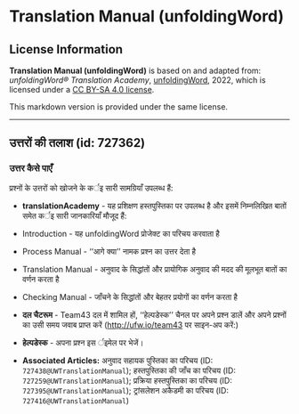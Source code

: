 # Translation Manual (unfoldingWord)

## License Information

**Translation Manual (unfoldingWord)** is based on and adapted from: _unfoldingWord® Translation Academy_, [unfoldingWord](https://unfoldingword.org/utw), 2022, which is licensed under a [CC BY-SA 4.0 license](https://creativecommons.org/licenses/by-sa/4.0/legalcode.en).

This markdown version is provided under the same license.



--------------------------------

## उत्तरों की तलाश (id: 727362)

### उत्तर कैसे पाएँ

प्रश्नों के उत्तरों को खोजने के कर्इ सारी सामग्रियाँ उपलब्ध हैं:

* **translationAcademy** \- यह प्रशिक्षण हस्तपुस्तिका पर उपलब्ध है और इसमें निम्नलिखित बातों समेत कर्इ सारी जानकारियाँ मौजूद हैं:
* Introduction \- यह unfoldingWord प्रोजेक्ट का परिचय करवाता है
* Process Manual \- ‘‘आगे क्या’’ नामक प्रश्न का उत्तर देता है
* Translation Manual \- अनुवाद के सिद्धांतों और प्रायोगिक अनुवाद की मदद की मूलभूत बातों का वर्णन करता है
* Checking Manual \- जाँचने के सिद्धांतों और बेहतर प्रयोगों का वर्णन करता है
* **दल चैटरूम** \- Team43 दल में शामिल हों, ‘‘हेल्पडेस्क’’ चैनल पर अपने प्रश्न डालें और अपने प्रश्नों का उसी समय जवाब प्राप्त करें (http://ufw.io/team43 पर साइन\-अप करें:)
* **हेल्पडेस्क** \- अपना प्रश्न इस र्इमेल पर भेजें।

* **Associated Articles:** अनुवाद सहायक पुस्तिका का परिचय (ID: `727438@UWTranslationManual`); हस्तपुस्तिका की जाँच का परिचय (ID: `727259@UWTranslationManual`); प्रक्रिया हस्तपुस्तिका का परिचय (ID: `727395@UWTranslationManual`); ट्रांसलेशन अकैडमी का परिचय (ID: `727416@UWTranslationManual`)


